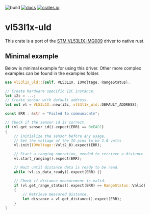 ![build](https://github.com/TomSievers/vl53l1x-rs/actions/workflows/rust.yml/badge.svg)
[![docs](https://img.shields.io/badge/docs-stable-blue)](https://docs.rs/vl53l1x-uld/)
[![crates.io](https://img.shields.io/crates/v/vl53l1x-uld)](https://crates.io/crates/vl53l1x-uld)

# vl53l1x-uld
This crate is a port of the [STM VL53L1X IMG009][driver-page] driver to native rust.

[driver-page]: https://www.st.com/content/st_com/en/products/embedded-software/imaging-software/stsw-img009.html#overview

## Minimal example

Below is minimal example for using this driver. Other more complex examples can be found in the examples folder.

```rust
use vl53l1x_uld::{self, VL53L1X, IOVoltage, RangeStatus};

// Create hardware specific I2C instance.
let i2c = ...;
// Create sensor with default address. 
let mut vl = VL53L1X::new(i2c, vl53l1x_uld::DEFAULT_ADDRESS);

const ERR : &str = "Failed to communicate";

// Check if the sensor id is correct.
if (vl.get_sensor_id().expect(ERR) == 0xEACC)
{
    // Initialize the sensor before any usage.
    // Set the voltage of the IO pins to be 2.8 volts
    vl.init(IOVoltage::Volt2_8).expect(ERR);

    // Start a ranging operation, needed to retrieve a distance
    vl.start_ranging().expect(ERR);

    // Wait until distance data is ready to be read.
    while !vl.is_data_ready().expect(ERR) {}

    // Check if distance measurement is valid.
    if (vl.get_range_status().expect(ERR) == RangeStatus::Valid)
    {
        // Retrieve measured distance.
        let distance = vl.get_distance().expect(ERR);
    }
}

```
